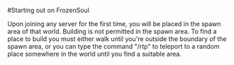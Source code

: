 #Starting out on FrozenSoul

Upon  joining any server for the first time, you will be placed in the spawn area of that world. Building is not permitted in the spawn area. To find a place to build you must either walk until you're outside the boundary of the spawn area, or you can type the command "/rtp" to teleport to a random place somewhere in the world until you find a suitable area.
